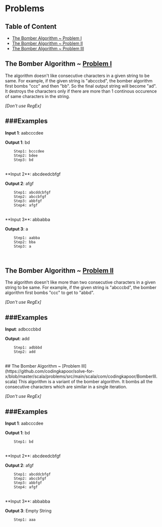 # Problems

## Table of Content
- [The Bomber Algorithm ~ Problem I](#the-bomber-algorithm--problem-i)
- [The Bomber Algorithm ~ Problem II](#the-bomber-algorithm--problem-ii)
- [The Bomber Algorithm ~ Problem III](#the-bomber-algorithm--problem-iii)

## The Bomber Algorithm ~ [Problem I](https://github.com/codingkapoor/solve-for-x/blob/master/scala/problems/src/main/scala/com/codingkapoor/BomberI.scala)
The algorithm doesn't like consecutive characters in a given string to be same. For example, if the given string is "abcccbd", the bomber algorithm first bombs "ccc" and then "bb". So the final output string will become "ad". It destroys the characters only if there are more than 1 continous occurence of same characters in the string.

*[Don't use RegEx]*

###Examples
-

**Input 1**: aabcccdee

**Output 1**: bd
```
	Step1: bcccdee
	Step2: bdee
	Step3: bd
```
<br/>
**Input 2**: abcdeedcbfgf

**Output 2**: afgf

```
	Step1: abcddcbfgf
	Step2: abccbfgf
	Step3: abbfgf
	Step4: afgf
```
<br/>
**Input 3**: abbabba

**Output 3**: a

```
	Step1: aabba
	Step2: bba
	Step3: a
```
<br/>

## The Bomber Algorithm ~ [Problem II](https://github.com/codingkapoor/solve-for-x/blob/master/scala/problems/src/main/scala/com/codingkapoor/BomberII.scala)
The algorithm doesn't like more than two consecutive characters in a given string to be same. For example, if the given string is "abcccbd", the bomber algorithm first bombs "ccc" to get to "abbd".

*[Don't use RegEx]*

###Examples
-

**Input**: adbcccbbd

**Output**: add
```
	Step1: adbbbd
	Step2: add
```

<br/>
## The Bomber Algorithm ~ [Problem III](https://github.com/codingkapoor/solve-for-x/blob/master/scala/problems/src/main/scala/com/codingkapoor/BomberIII.scala)
This algorithm is a variant of the bomber algorithm. It bombs all the consecutive characters which are similar in a single iteration.

*[Don't use RegEx]*

###Examples
-

**Input 1**: aabcccdee

**Output 1**: bd

```
	Step1: bd
```
<br/>
**Input 2**: abcdeedcbfgf

**Output 2**: afgf

```
	Step1: abcddcbfgf
	Step2: abccbfgf
	Step3: abbfgf
	Step4: afgf
```
<br/>
**Input 3**: abbabba

**Output 3**: Empty String

```
	Step1: aaa
```
